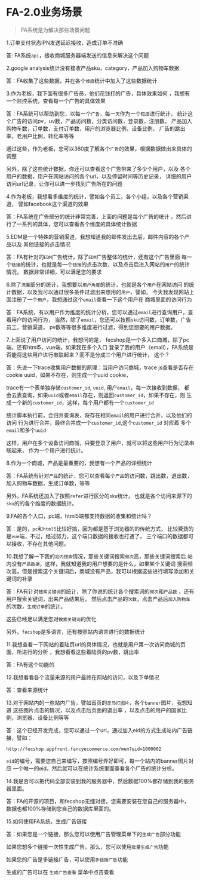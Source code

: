 FA-2.0业务场景
=============


> FA系统是为解决那些场景问题

1.订单支付状态IPN发送延迟接收，造成订单不准确

答: FA系统`api`，接收商城服务器端发送的信息来解决这个问题

2.google analysis统计没有接收产品sku，category，产品加入购物车数据

答：FA收集了这些数据，并在各个`维度`统计中加入了这些数据统计

3.作为老板，我下面有很多广告员，他们花钱打的广告，具体效果如何
，我想有一个监控系统，查看每一个广告的具体效果

答：FA系统可以帮助到您，以每一个`广告`，每一`天`作为一个`粒度`进行统计，
统计这个广告的访问pv，uv数，产品访问数，分类访问数，登录数，注册数，
产品加入购物车数，订单数，支付订单数，用户的浏览器比例，设备比例，
广告的跳出率，老用户比例，转化率等等

通过这些，作为老板，您可以360度了解各个`广告`的效果，根据数据做出来具体的调整

另外，除了这些统计数据，你还可以查看这个广告带来了多少个用户，以及
各个用户的数据，用户在网站访问的各个url，以及停留时间等历史记录，
详细的用户访问url记录，让你可以进一步找到广告所在的问题

4.作为老板，我想看多维度的统计，譬如各个员工，各个小组，以及各个营销渠道，
譬如facebook这个渠道的效果

答：FA系统在广告部分的统计非常完善，上面的问题是每个广告的统计
，然后进行了一系列的具体，您可以查看各个维度的具体统计数据

5.EDM是一个特殊的营销渠道，我想知道我的邮件发出去后，邮件内容的各个产品以及
其他链接的点击情况

答：FA有针对的`EDM`广告统计，除了`EDM`广告整体的统计，还有这个广告里面
每一个`链接`的统计，也就是每一个`链接`的点击次数，以及点击后进入网站的`用户`的统计情况，
数据非常详细，可以满足您的要求


6.除了`流量`部分的统计，我想要以`用户角度`的统计，也就是各个`用户`在网站访问
的统计数据，以及我可以通过很多条件过滤出来想用的`用户`，譬如，
今天我发现网站上面注册了一个`用户`，我想通过这个`email`查看一下这个用户在
商城里面的访问行为

答：FA系统，有以用户作为维度的统计分析，您可以通过`email`进行查询用户，查看用户的访问行为，
当然，除了`email`，您还可以按照`sku`访问数，订单数，广告员工，营销渠道，
pv数等等很多维度进行过滤，得到您想要的用户数据。


7.上面说了用户访问的统计，我想问的是，
fecshop是一个多入口商城，除了pc端，还有html5，vue端，如果我在多个入口
登录了我的用户（email），FA系统是否能将这些用户进行串联起来？而不是分成三个用户进行统计，
这个？


答：先说一下trace收集用户数据的原理：当用户访问商城，trace js查看是否存在cookie 
uuid，如果不存在，则生成一个uuid cookie，

trace有一个表单独存储`customer_id`, `uuid`, 用户`email`，每一次接收到数据，
都会去表查询，如果`uuid`或者`email`存在，则返回`customer_id`，如果不存在，则
生成一个新的`customer_id`，这样，每个用户都有一个`customer_id`

统计脚本执行前，会归并查询表，将存在相同`email`的用户进行合并，以及他们的访问
行为进行合并，最终合并成一个`customer_id`,这个`customer_id` 对应着
多个`email`和多个`uuid`

这样，用户在多个设备访问商城，只要登录了用户，就可以将这些用户行为记录串联起来，
作为一个用户进行统计。


8.作为一个商城，产品是最重要的，我想有一个产品的详细统计

答：FA系统有针对`产品`的统计，您可以查看每个`产品`的访问数，跳出数，退出数，
加入购物车数据，生成订单数，等等

另外，FA系统还加入了按照`refer`进行区分的`sku`统计，
也就是各个访问来源下的`sku`的的各个维度的数据统计。


9.FA的各个入口，pc端，html5端都支持数据的收集和统计吗？

答：是的，`pc`和`html5`比较好搞，因为都是基于浏览器的的传统方式，
比较费劲的是`vue`端，不过，经过努力，这个端口数据的接收也打通了，
三个端口的数据都可以接收，不存在其他问题。


10.我想了解一下我的`站内搜索`情况，那些关键词搜索`频次`高，那些关键词搜索后
站内没有`产品数据`，这样，我就知道我的用户想要的是什么，如果某个关键词
搜索频次高，但是搜索这个关键词后，商城没有产品，我可以根据这些进行填写添加和关键词的补录


答：FA有针对`搜索关键词`的统计，除了你说的统计各个搜索词的`频次`和`产品数`
，还有用户搜索关键词，出来产品结果后，
然后点击产品的`次数`，点击产品后`加入购物车`的次数，`生成订单`的统计。

这些已经足以满足您对`搜索关键词`的优化

另外，`fecshop`是多语言，还有按照站内语言进行的数据统计

11.我想查看一下网站的着陆页url的具体情况，也就是用户第一次访问商城的页面，所进行的分析
，我想看看这些着陆页的pv数，跳出率

答：FA有这个功能的


12.我想看看各个流量来源的用户最终在网站的访问，以及下单情况

答：查看来源统计


13.对于网站内的一些站内广告，譬如首页的`走马灯图片`，各个`banner`图片，我想知道
这些图片点击的情况，以及点击后页面的退出率
，以及点击的用户的国家比例，浏览器，设备比例等等


答：这个已经开发完成，您可以通过一个url，通过加入eid的方式生成站内广告链接，譬如：

```
http://fecshop.appfront.fancyecommerce.com/men?eid=1000002
```

`eid`的编号，需要您自己来编写，按照编号弄好即可，每一个站内的banner图片对应
一个唯一的eid，然后就可以在统计系统里面查看各个广告的统计分析。

14.我是否可以把代码全部安装到我的服务器中，然后数据100%都存储到我的服务器里面。

答：FA的开源的项目，和fecshop无缝对接，您需要安装在您自己的服务器中，
数据也都100%存储到您自己的数据库里面的。

15.如何使用FA系统，生成广告链接

答：如果您是一个链接，那么您可以使用广告管理菜单下的`生成广告`部分功能

如果您想多个链接一次性生成广告，那么，您可以使用`批量生成广告`功能

如果您的广告是多链接广告，可以使用`多链接广告`功能

生成的广告可以在 `生成广告查看`  菜单中点击查看











































